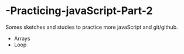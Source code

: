 # -Practicing-javaScript-Part-2
Somes sketches and studies to practice more javaScript and git/github. 

* Arrays
* Loop
